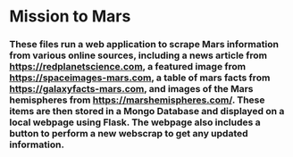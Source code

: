 # Mission to Mars
### These files run a web application to scrape Mars information from various online sources, including a news article from https://redplanetscience.com, a featured image from https://spaceimages-mars.com, a table of mars facts from https://galaxyfacts-mars.com, and images of the Mars hemispheres from https://marshemispheres.com/. These items are then stored in a Mongo Database and displayed on a local webpage using Flask. The webpage also includes a button to perform a new webscrap to get any updated information.
